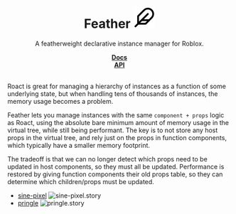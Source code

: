 <div align="center">
	<h1>Feather <img src="feather.svg"/></h1>
	<p>A featherweight declarative instance manager for Roblox.</p>
	<a href="https://blinkybool.github.io/feather/"><strong>Docs</strong></a>
	<br/>
	<a href="https://blinkybool.github.io/feather/api/"><strong>API</strong></a>
	<div></div>
	<br/>
</div>
<!--moonwave-hide-before-this-line-->

Roact is great for managing a hierarchy of instances as a function of some underlying state, but when handling tens of thousands of instances, the memory usage becomes a problem.

Feather lets you manage instances with the same `component + props` logic as Roact, using the absolute bare minimum amount of memory usage in the virtual tree, while still being performant.
The key is to not store any host props in the virtual tree, and rely just on the props in function components, which typically have a smaller memory footprint.

The tradeoff is that we can no longer detect which props need to be updated in host components, so they must all be updated. Performance is restored by giving function components their old props table, so they can determine which children/props must be updated.

* [sine-pixel](https://github.com/blinkybool/feather/blob/main/test/pringle.story.lua) ![sine-pixel.story](https://i.imgur.com/2Z9wIAb.gif)
* [pringle](https://github.com/blinkybool/feather/blob/main/test/pringle.story.lua) ![pringle.story](https://i.imgur.com/wd9z6f2.gif)
